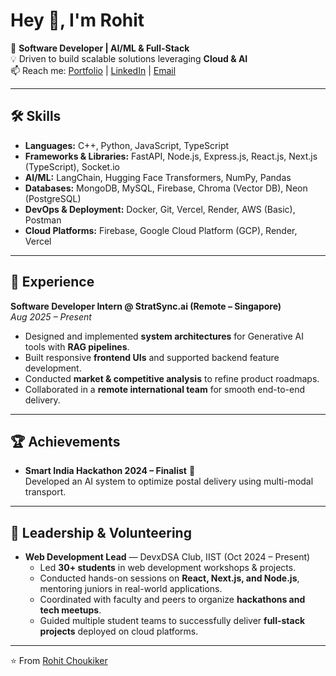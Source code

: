 # Hey 👋, I'm Rohit

🚀 **Software Developer | AI/ML & Full-Stack**  
💡 Driven to build scalable solutions leveraging **Cloud & AI**  
📫 Reach me: [Portfolio](https://www.rohitchoukiker.me/) | [LinkedIn](https://www.linkedin.com/in/rohit-choukiker) | [Email](mailto:airohit@protonmail.com)

---

## 🛠️ Skills

- **Languages:** C++, Python, JavaScript, TypeScript  
- **Frameworks & Libraries:** FastAPI, Node.js, Express.js, React.js, Next.js (TypeScript), Socket.io  
- **AI/ML:** LangChain, Hugging Face Transformers, NumPy, Pandas  
- **Databases:** MongoDB, MySQL, Firebase, Chroma (Vector DB), Neon (PostgreSQL)  
- **DevOps & Deployment:** Docker, Git, Vercel, Render, AWS (Basic), Postman  
- **Cloud Platforms:** Firebase, Google Cloud Platform (GCP), Render, Vercel  

 

---

## 💼 Experience

**Software Developer Intern @ StratSync.ai (Remote – Singapore)**  
*Aug 2025 – Present*  
- Designed and implemented **system architectures** for Generative AI tools with **RAG pipelines**.  
- Built responsive **frontend UIs** and supported backend feature development.  
- Conducted **market & competitive analysis** to refine product roadmaps.  
- Collaborated in a **remote international team** for smooth end-to-end delivery.  

---

## 🏆 Achievements

- **Smart India Hackathon 2024 – Finalist** 🏅  
  Developed an AI system to optimize postal delivery using multi-modal transport.  

---

## 🌟 Leadership & Volunteering

- **Web Development Lead** — DevxDSA Club, IIST (Oct 2024 – Present)  
  - Led **30+ students** in web development workshops & projects.  
  - Conducted hands-on sessions on **React, Next.js, and Node.js**, mentoring juniors in real-world applications.  
  - Coordinated with faculty and peers to organize **hackathons and tech meetups**.  
  - Guided multiple student teams to successfully deliver **full-stack projects** deployed on cloud platforms.  

---

⭐️ From [Rohit Choukiker](https://github.com/RohitChoukiker)
